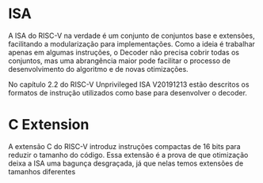 # ISA

A ISA do RISC-V na verdade é um conjunto de conjuntos base e extensões, facilitando a modularização para implementações. Como a ideia é trabalhar apenas em algumas instruções, o Decoder não precisa cobrir todas os conjuntos, mas uma abrangência maior pode facilitar o processo de desenvolvimento do algoritmo e de novas otimizações.

No capítulo 2.2 do RISC-V Unprivileged ISA V20191213 estão descritos os formatos de instrução utilizados como base para desenvolver o decoder.

# C Extension

A extensão C do RISC-V introduz instruções compactas de 16 bits para reduzir o tamanho do código. Essa extensão é a prova de que otimização deixa a ISA uma bagunça desgraçada, já que nelas temos extensões de tamanhos diferentes